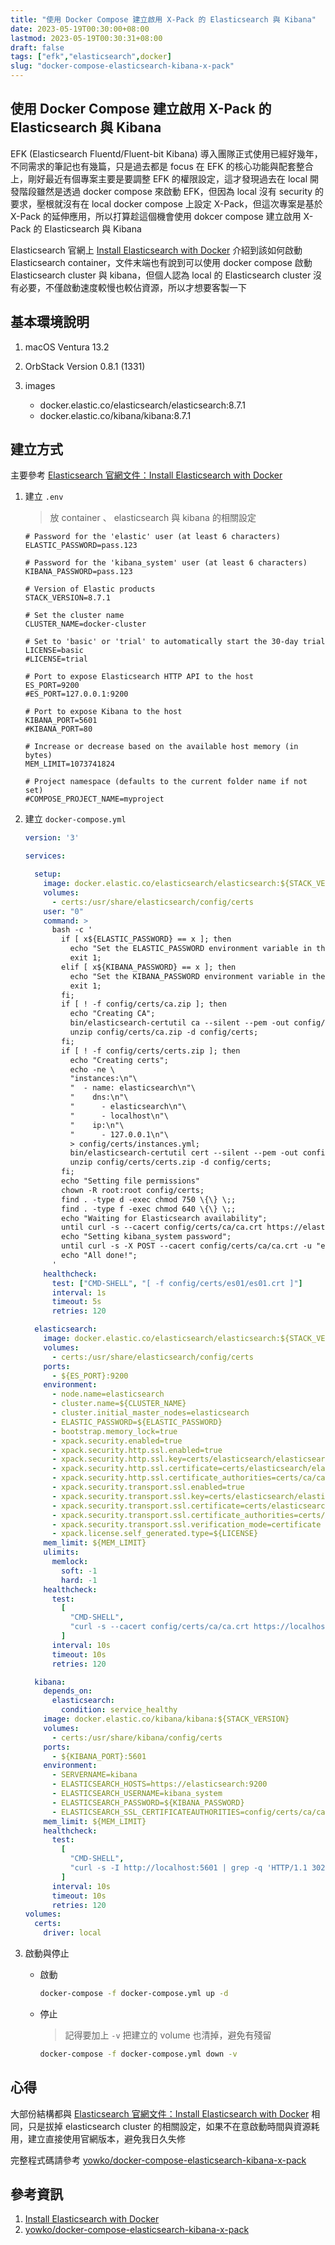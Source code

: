 ```yaml
---
title: "使用 Docker Compose 建立啟用 X-Pack 的 Elasticsearch 與 Kibana"
date: 2023-05-19T00:30:00+08:00
lastmod: 2023-05-19T00:30:31+08:00
draft: false
tags: ["efk","elasticsearch",docker]
slug: "docker-compose-elasticsearch-kibana-x-pack"
---
```


## 使用 Docker Compose 建立啟用 X-Pack 的 Elasticsearch 與 Kibana

EFK (Elasticsearch Fluentd/Fluent-bit Kibana) 導入團隊正式使用已經好幾年，不同需求的筆記也有幾篇，只是過去都是 focus 在 EFK 的核心功能與配套整合上，剛好最近有個專案主要是要調整 EFK 的權限設定，這才發現過去在 local 開發階段雖然是透過 docker compose 來啟動 EFK，但因為 local 沒有 security 的要求，壓根就沒有在 local docker compose 上設定 X-Pack，但這次專案是基於 X-Pack 的延伸應用，所以打算趁這個機會使用 dokcer compose 建立啟用 X-Pack 的 Elasticsearch 與 Kibana

Elasticsearch 官網上 [Install Elasticsearch with Docker](https://www.elastic.co/guide/en/elasticsearch/reference/current/docker.html) 介紹到該如何啟動 Elasticsearch container，文件末端也有說到可以使用 docker compose 啟動 Elasticsearch cluster 與 kibana，但個人認為 local 的 Elasticsearch cluster 沒有必要，不僅啟動速度較慢也較佔資源，所以才想要客製一下

## 基本環境說明

1. macOS Ventura 13.2
2. OrbStack Version 0.8.1 (1331)
3. images

    - docker.elastic.co/elasticsearch/elasticsearch:8.7.1
    - docker.elastic.co/kibana/kibana:8.7.1

## 建立方式

主要參考 [Elasticsearch 官網文件：Install Elasticsearch with Docker](https://www.elastic.co/guide/en/elasticsearch/reference/current/docker.html)

1. 建立 `.env`

    > 放 container 、 elasticsearch 與 kibana 的相關設定

    ```config
    # Password for the 'elastic' user (at least 6 characters)
    ELASTIC_PASSWORD=pass.123
    
    # Password for the 'kibana_system' user (at least 6 characters)
    KIBANA_PASSWORD=pass.123
    
    # Version of Elastic products
    STACK_VERSION=8.7.1
    
    # Set the cluster name
    CLUSTER_NAME=docker-cluster
    
    # Set to 'basic' or 'trial' to automatically start the 30-day trial
    LICENSE=basic
    #LICENSE=trial
    
    # Port to expose Elasticsearch HTTP API to the host
    ES_PORT=9200
    #ES_PORT=127.0.0.1:9200
    
    # Port to expose Kibana to the host
    KIBANA_PORT=5601
    #KIBANA_PORT=80
    
    # Increase or decrease based on the available host memory (in bytes)
    MEM_LIMIT=1073741824
    
    # Project namespace (defaults to the current folder name if not set)
    #COMPOSE_PROJECT_NAME=myproject
    ```

2. 建立 `docker-compose.yml`

    ```yaml
    version: '3'

    services:
    
      setup:
        image: docker.elastic.co/elasticsearch/elasticsearch:${STACK_VERSION}
        volumes:
          - certs:/usr/share/elasticsearch/config/certs
        user: "0"
        command: >
          bash -c '
            if [ x${ELASTIC_PASSWORD} == x ]; then
              echo "Set the ELASTIC_PASSWORD environment variable in the .env file";
              exit 1;
            elif [ x${KIBANA_PASSWORD} == x ]; then
              echo "Set the KIBANA_PASSWORD environment variable in the .env file";
              exit 1;
            fi;
            if [ ! -f config/certs/ca.zip ]; then
              echo "Creating CA";
              bin/elasticsearch-certutil ca --silent --pem -out config/certs/ca.zip;
              unzip config/certs/ca.zip -d config/certs;
            fi;
            if [ ! -f config/certs/certs.zip ]; then
              echo "Creating certs";
              echo -ne \
              "instances:\n"\
              "  - name: elasticsearch\n"\
              "    dns:\n"\
              "      - elasticsearch\n"\
              "      - localhost\n"\
              "    ip:\n"\
              "      - 127.0.0.1\n"\
              > config/certs/instances.yml;
              bin/elasticsearch-certutil cert --silent --pem -out config/certs/certs.zip --in config/certs/instances.yml --ca-cert config/certs/ca/ca.crt --ca-key config/certs/ca/ca.key;
              unzip config/certs/certs.zip -d config/certs;
            fi;
            echo "Setting file permissions"
            chown -R root:root config/certs;
            find . -type d -exec chmod 750 \{\} \;;
            find . -type f -exec chmod 640 \{\} \;;
            echo "Waiting for Elasticsearch availability";
            until curl -s --cacert config/certs/ca/ca.crt https://elasticsearch:9200 | grep -q "missing authentication credentials"; do sleep 30; done;
            echo "Setting kibana_system password";
            until curl -s -X POST --cacert config/certs/ca/ca.crt -u "elastic:${ELASTIC_PASSWORD}" -H "Content-Type: application/json" https://elasticsearch:9200/_security/user/kibana_system/_password -d "{\"password\":\"${KIBANA_PASSWORD}\"}" | grep -q "^{}"; do sleep 10; done;
            echo "All done!";
          '
        healthcheck:
          test: ["CMD-SHELL", "[ -f config/certs/es01/es01.crt ]"]
          interval: 1s
          timeout: 5s
          retries: 120
    
      elasticsearch:
        image: docker.elastic.co/elasticsearch/elasticsearch:${STACK_VERSION}
        volumes:
          - certs:/usr/share/elasticsearch/config/certs
        ports:
          - ${ES_PORT}:9200
        environment:
          - node.name=elasticsearch
          - cluster.name=${CLUSTER_NAME}
          - cluster.initial_master_nodes=elasticsearch
          - ELASTIC_PASSWORD=${ELASTIC_PASSWORD}
          - bootstrap.memory_lock=true
          - xpack.security.enabled=true
          - xpack.security.http.ssl.enabled=true
          - xpack.security.http.ssl.key=certs/elasticsearch/elasticsearch.key
          - xpack.security.http.ssl.certificate=certs/elasticsearch/elasticsearch.crt
          - xpack.security.http.ssl.certificate_authorities=certs/ca/ca.crt
          - xpack.security.transport.ssl.enabled=true
          - xpack.security.transport.ssl.key=certs/elasticsearch/elasticsearch.key
          - xpack.security.transport.ssl.certificate=certs/elasticsearch/elasticsearch.crt
          - xpack.security.transport.ssl.certificate_authorities=certs/ca/ca.crt
          - xpack.security.transport.ssl.verification_mode=certificate
          - xpack.license.self_generated.type=${LICENSE}
        mem_limit: ${MEM_LIMIT}
        ulimits:
          memlock:
            soft: -1
            hard: -1
        healthcheck:
          test:
            [
              "CMD-SHELL",
              "curl -s --cacert config/certs/ca/ca.crt https://localhost:9200 | grep -q 'missing authentication credentials'",
            ]
          interval: 10s
          timeout: 10s
          retries: 120
    
      kibana:
        depends_on:
          elasticsearch:
            condition: service_healthy
        image: docker.elastic.co/kibana/kibana:${STACK_VERSION}
        volumes:
          - certs:/usr/share/kibana/config/certs
        ports:
          - ${KIBANA_PORT}:5601
        environment:
          - SERVERNAME=kibana
          - ELASTICSEARCH_HOSTS=https://elasticsearch:9200
          - ELASTICSEARCH_USERNAME=kibana_system
          - ELASTICSEARCH_PASSWORD=${KIBANA_PASSWORD}
          - ELASTICSEARCH_SSL_CERTIFICATEAUTHORITIES=config/certs/ca/ca.crt
        mem_limit: ${MEM_LIMIT}
        healthcheck:
          test:
            [
              "CMD-SHELL",
              "curl -s -I http://localhost:5601 | grep -q 'HTTP/1.1 302 Found'",
            ]
          interval: 10s
          timeout: 10s
          retries: 120
    volumes:
      certs:
        driver: local
    ```

3. 啟動與停止

    - 啟動

        ```bash
        docker-compose -f docker-compose.yml up -d 
        ```

    - 停止

        > 記得要加上 `-v` 把建立的 volume 也清掉，避免有殘留

        ```bash
        docker-compose -f docker-compose.yml down -v
        ```

## 心得

大部份結構都與 [Elasticsearch 官網文件：Install Elasticsearch with Docker](https://www.elastic.co/guide/en/elasticsearch/reference/current/docker.html) 相同，只是拔掉 elasticsearch cluster 的相關設定，如果不在意啟動時間與資源耗用，建立直接使用官網版本，避免我日久失修

完整程式碼請參考 [yowko/docker-compose-elasticsearch-kibana-x-pack](https://github.com/yowko/docker-compose-elasticsearch-kibana-x-pack)

## 參考資訊

1. [Install Elasticsearch with Docker](https://www.elastic.co/guide/en/elasticsearch/reference/current/docker.html)
2. [yowko/docker-compose-elasticsearch-kibana-x-pack](https://github.com/yowko/docker-compose-elasticsearch-kibana-x-pack)
